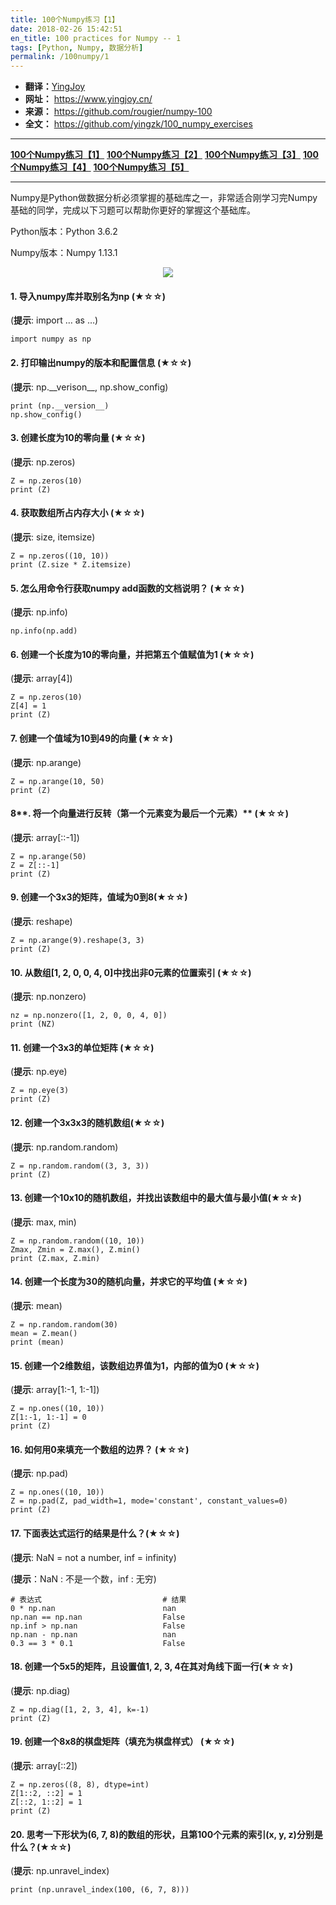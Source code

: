 ```yaml
---
title: 100个Numpy练习【1】
date: 2018-02-26 15:42:51
en_title: 100 practices for Numpy -- 1
tags: [Python, Numpy, 数据分析]
permalink: /100numpy/1
---
```


<ul>
 	<li><strong>翻译：</strong><a href="https://www.yingjoy.cn/">YingJoy</a></li>
 	<li><strong>网址：</strong> <a href="https://www.yingjoy.cn/">https://www.yingjoy.cn/</a></li>
 	<li><strong>来源：</strong> <a href="https://github.com/rougier/numpy-100">https://github.com/rougier/numpy-100</a></li>
 	<li><strong>全文：</strong> <a href="https://github.com/yingzk/100_numpy_exercises">https://github.com/yingzk/100_numpy_exercises</a></li>
</ul>

<hr />

<strong><a href="/100numpy/1">100个Numpy练习【1】</a></strong>
<strong><a href="/100numpy/2">100个Numpy练习【2】</a></strong>
<strong><a href="/100numpy/3">100个Numpy练习【3】</a></strong>
<strong><a href="/100numpy/4">100个Numpy练习【4】</a></strong>
<strong><a href="/100numpy/5">100个Numpy练习【5】</a></strong>

<hr />

Numpy是Python做数据分析必须掌握的基础库之一，非常适合刚学习完Numpy基础的同学，完成以下习题可以帮助你更好的掌握这个基础库。

Python版本：Python 3.6.2

Numpy版本：Numpy 1.13.1

<center><img src="http://www.numpy.org/_static/numpy_logo.png" /></center>
<h4><strong>1. 导入numpy库并取别名为np</strong> (★☆☆)</h4>
(<strong>提示</strong>: import … as …)
<pre><code class="python">import numpy as np
</code></pre>
<h4><strong>2. 打印输出numpy的版本和配置信息</strong> (★☆☆)</h4>
(<strong>提示</strong>: np.__verison__, np.show_config)
<pre><code class="python">print (np.__version__)
np.show_config()
</code></pre>
<h4><strong>3. 创建长度为10的零向量</strong> (★☆☆)</h4>
(<strong>提示</strong>: np.zeros)
<pre><code class="python">Z = np.zeros(10)
print (Z)
</code></pre>
<h4><strong>4. 获取数组所占内存大小</strong> (★☆☆)</h4>
(<strong>提示</strong>: size, itemsize)
<pre><code class="python">Z = np.zeros((10, 10))
print (Z.size * Z.itemsize)
</code></pre>
<h4><strong>5. 怎么用命令行获取numpy add函数的文档说明？</strong> (★☆☆)</h4>
(<strong>提示</strong>: np.info)
<pre><code class="python">np.info(np.add)
</code></pre>
<h4><strong>6. 创建一个长度为10的零向量，并把第五个值赋值为1</strong> (★☆☆)</h4>
(<strong>提示</strong>: array[4])
<pre><code class="python">Z = np.zeros(10)
Z[4] = 1
print (Z)
</code></pre>
<h4><strong>7. 创建一个值域为10到49的向量</strong> (★☆☆)</h4>
(<strong>提示</strong>: np.arange)
<pre><code class="python">Z = np.arange(10, 50)
print (Z)
</code></pre>
<h4>8**. 将一个向量进行反转（第一个元素变为最后一个元素）** (★☆☆)</h4>
(<strong>提示</strong>: array[::-1])
<pre><code class="python">Z = np.arange(50)
Z = Z[::-1]
print (Z)
</code></pre>
<h4><strong>9. 创建一个3x3的矩阵，值域为0到8</strong>(★☆☆)</h4>
(<strong>提示</strong>: reshape)
<pre><code class="python">Z = np.arange(9).reshape(3, 3)
print (Z)
</code></pre>
<h4><strong>10. 从数组[1, 2, 0, 0, 4, 0]中找出非0元素的位置索引</strong> (★☆☆)</h4>
(<strong>提示</strong>: np.nonzero)
<pre><code class="python">nz = np.nonzero([1, 2, 0, 0, 4, 0])
print (NZ)
</code></pre>
<h4><strong>11. 创建一个3x3的单位矩阵</strong> (★☆☆)</h4>
(<strong>提示</strong>: np.eye)
<pre><code class="python">Z = np.eye(3)
print (Z)
</code></pre>
<h4><strong>12. 创建一个3x3x3的随机数组</strong>(★☆☆)</h4>
(<strong>提示</strong>: np.random.random)
<pre><code class="python">Z = np.random.random((3, 3, 3))
print (Z)
</code></pre>
<h4><strong>13. 创建一个10x10的随机数组，并找出该数组中的最大值与最小值</strong>(★☆☆)</h4>
(<strong>提示</strong>: max, min)
<pre><code class="python">Z = np.random.random((10, 10))
Zmax, Zmin = Z.max(), Z.min()
print (Z.max, Z.min)
</code></pre>
<h4><strong>14. 创建一个长度为30的随机向量，并求它的平均值</strong> (★☆☆)</h4>
(<strong>提示</strong>: mean)
<pre><code class="python">Z = np.random.random(30)
mean = Z.mean()
print (mean)
</code></pre>
<h4><strong>15. 创建一个2维数组，该数组边界值为1，内部的值为0</strong> (★☆☆)</h4>
(<strong>提示</strong>: array[1:-1, 1:-1])
<pre><code class="python">Z = np.ones((10, 10))
Z[1:-1, 1:-1] = 0
print (Z)
</code></pre>
<h4><strong>16. 如何用0来填充一个数组的边界？</strong> (★☆☆)</h4>
(<strong>提示</strong>: np.pad)
<pre><code class="python">Z = np.ones((10, 10))
Z = np.pad(Z, pad_width=1, mode='constant', constant_values=0)
print (Z)
</code></pre>
<h4><strong>17. 下面表达式运行的结果是什么？</strong>(★☆☆)</h4>
(<strong>提示</strong>: NaN = not a number, inf = infinity)

(<strong>提示</strong>：NaN : 不是一个数，inf : 无穷)
<pre><code class="python"># 表达式                           # 结果
0 * np.nan                        nan
np.nan == np.nan                  False
np.inf &gt; np.nan                   False
np.nan - np.nan                   nan
0.3 == 3 * 0.1                    False
</code></pre>
<h4><strong>18. 创建一个5x5的矩阵，且设置值1, 2, 3, 4在其对角线下面一行</strong>(★☆☆)</h4>
(<strong>提示</strong>: np.diag)
<pre><code class="python">Z = np.diag([1, 2, 3, 4], k=-1)
print (Z)
</code></pre>
<h4><strong>19. 创建一个8x8的棋盘矩阵（填充为棋盘样式）</strong> (★☆☆)</h4>
(<strong>提示</strong>: array[::2])
<pre><code class="python">Z = np.zeros((8, 8), dtype=int)
Z[1::2, ::2] = 1
Z[::2, 1::2] = 1
print (Z)
</code></pre>
<h4><strong>20. 思考一下形状为(6, 7, 8)的数组的形状，且第100个元素的索引(x, y, z)分别是什么？</strong>(★☆☆)</h4>
(<strong>提示</strong>: np.unravel_index)
<pre><code class="python">print (np.unravel_index(100, (6, 7, 8)))
</code></pre>